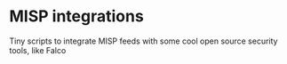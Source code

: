 # MISP integrations

Tiny scripts to integrate MISP feeds with some cool open source security tools, like Falco

